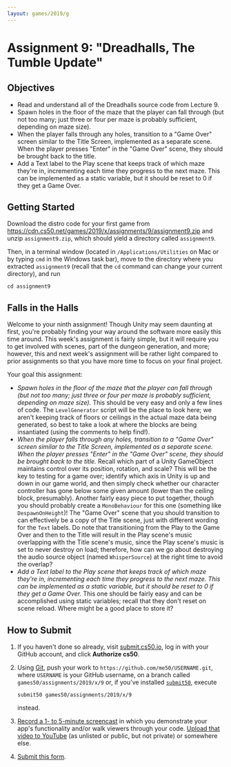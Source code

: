```yaml
---
layout: games/2019/g
---
```


# Assignment 9: "Dreadhalls, The Tumble Update"

## Objectives

* Read and understand all of the Dreadhalls source code from Lecture 9.
* Spawn holes in the floor of the maze that the player can fall through (but not too many; just three or four per maze is probably sufficient, depending on maze size).
* When the player falls through any holes, transition to a "Game Over" screen similar to the Title Screen, implemented as a separate scene. When the player presses "Enter" in the "Game Over" scene, they should be brought back to the title.
* Add a Text label to the Play scene that keeps track of which maze they're in, incrementing each time they progress to the next maze. This can be implemented as a static variable, but it should be reset to 0 if they get a Game Over.

## Getting Started

Download the distro code for your first game from <https://cdn.cs50.net/games/2019/x/assignments/9/assignment9.zip> and unzip `assignment9.zip`, which should yield a directory called `assignment9`.

Then, in a terminal window (located in `/Applications/Utilities` on Mac or by typing
`cmd` in the Windows task bar), move to the directory where you extracted `assignment9`
(recall that the `cd` command can change your current directory), and run

```
cd assignment9
```

## Falls in the Halls

Welcome to your ninth assignment! Though Unity may seem daunting at first, you're probably finding your way around the software more easily this time around. This week's assignment is fairly simple, but it will require you to get involved with scenes, part of the dungeon generation, and more; however, this and next week's assignment will be rather light compared to prior assignments so that you have more time to focus on your final project.

Your goal this assignment:

* *Spawn holes in the floor of the maze that the player can fall through (but not too many; just three or four per maze is probably sufficient, depending on maze size).* This should be very easy and only a few lines of code. The `LevelGenerator` script will be the place to look here; we aren't keeping track of floors or ceilings in the actual maze data being generated, so best to take a look at where the blocks are being insantiated (using the comments to help find!).
* *When the player falls through any holes, transition to a "Game Over" screen similar to the Title Screen, implemented as a separate scene. When the player presses "Enter" in the "Game Over" scene, they should be brought back to the title.* Recall which part of a Unity GameObject maintains control over its position, rotation, and scale? This will be the key to testing for a game over; identify which axis in Unity is up and down in our game world, and then simply check whether our character controller has gone below some given amount (lower than the ceiling block, presumably). Another fairly easy piece to put together, though you should probably create a `MonoBehaviour` for this one (something like `DespawnOnHeight`)! The "Game Over" scene that you should transition to can effectively be a copy of the Title scene, just with different wording for the `Text` labels. Do note that transitioning from the Play to the Game Over and then to the Title will result in the Play scene's music overlapping with the Title scene's music, since the Play scene's music is set to never destroy on load; therefore, how can we go about destroying the audio source object (named `WhisperSource`) at the right time to avoid the overlap?
* *Add a Text label to the Play scene that keeps track of which maze they're in, incrementing each time they progress to the next maze. This can be implemented as a static variable, but it should be reset to 0 if they get a Game Over.* This one should be fairly easy and can be accomplished using static variables; recall that they don't reset on scene reload. Where might be a good place to store it?

## How to Submit

1. If you haven't done so already, visit [submit.cs50.io](https://submit.cs50.io/), log in with your GitHub account, and click **Authorize cs50**.
1. Using [Git](https://git-scm.com/downloads), push your work to `https://github.com/me50/USERNAME.git`, where `USERNAME` is your GitHub username, on a branch called `games50/assignments/2019/x/9` or, if you've installed [`submit50`](https://cs50.readthedocs.io/submit50/), execute

   ```
   submit50 games50/assignments/2019/x/9
   ```

   instead.
1. [Record a 1- to 5-minute screencast](https://www.howtogeek.com/205742/how-to-record-your-windows-mac-linux-android-or-ios-screen/) in which you demonstrate your app's functionality and/or walk viewers through your code. [Upload that video to YouTube](https://www.youtube.com/upload) (as unlisted or public, but not private) or somewhere else.
1. [Submit this form](https://forms.cs50.io/3f2958dd-e506-4232-970c-c51c62b94ae1).
